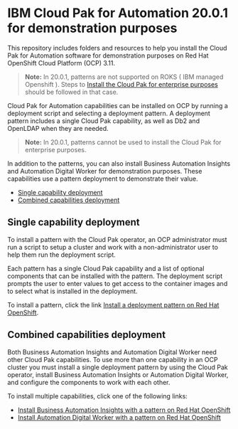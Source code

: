 # IBM Cloud Pak for Automation 20.0.1 for demonstration purposes

This repository includes folders and resources to help you install the Cloud Pak for Automation software for demonstration purposes on Red Hat OpenShift Cloud Platform (OCP) 3.11.

> **Note:** In 20.0.1, patterns are not supported on ROKS ( IBM managed Openshift ). Steps to [Install the Cloud Pak for enterprise purposes](README.md#install-the-cloud-pak-for-enterprise-purposes) should be followed in that case. 


Cloud Pak for Automation capabilities can be installed on OCP by running a deployment script and selecting a deployment pattern. A deployment pattern includes a single Cloud Pak capability, as well as Db2 and OpenLDAP when they are needed.

> **Note:** In 20.0.1, patterns cannot be used to install the Cloud Pak for enterprise purposes.

In addition to the patterns, you can also install Business Automation Insights and Automation Digital Worker for demonstration purposes. These capabilities use a pattern deployment to demonstrate their value.

- [Single capability deployment](README.md#single-capability-deployment)
- [Combined capabilities deployment](README.md#extended-pattern-deployment)

## Single capability deployment

To install a pattern with the Cloud Pak operator, an OCP administrator must run a script to setup a cluster and work with a non-administrator user to help them run the deployment script.

Each pattern has a single Cloud Pak capability and a list of optional components that can be installed with the pattern. The deployment script prompts the user to enter values to get access to the container images and to select what is installed in the deployment. 

To install a pattern, click the link [Install a deployment pattern on Red Hat OpenShift](install_pattern_ocp.md).

## Combined capabilities deployment

Both Business Automation Insights and Automation Digital Worker need other Cloud Pak capabilities. To use more than one capability in an OCP cluster you must install a single deployment pattern by using the Cloud Pak operator, install Business Automation Insights or Automation Digital Worker, and configure the components to work with each other.

To install multiple capabilities, click one of the following links:

- [Install Business Automation Insights with a pattern on Red Hat OpenShift](install_insights_ocp.md)
- [Install Automation Digital Worker with a pattern on Red Hat OpenShift](install_workers_ocp.md)
